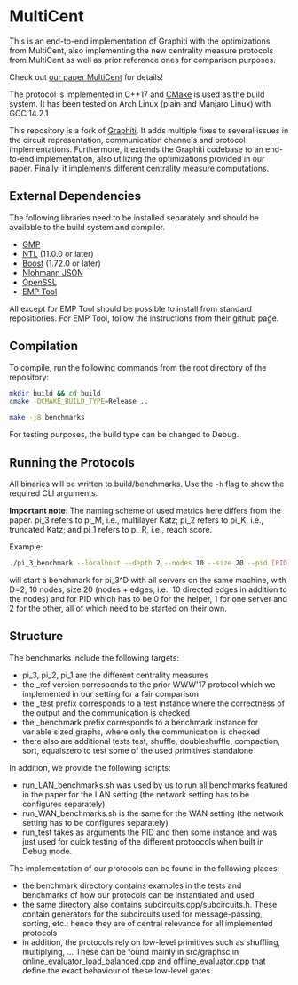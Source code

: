 # MultiCent

This is an end-to-end implementation of Graphiti with the optimizations from MultiCent, also implementing the new centrality measure protocols
from MultiCent as well as prior reference ones for comparison purposes.

Check out [our paper MultiCent](https://eprint.iacr.org/2025/652) for details!

The protocol is implemented in C++17 and [CMake](https://cmake.org/) is used as the build system.
It has been tested on Arch Linux (plain and Manjaro Linux) with GCC 14.2.1

This repository is a fork of [Graphiti](https://github.com/Bhavishrg/Graphiti).
It adds multiple fixes to several issues in the circuit representation, communication channels and protocol implementations.
Furthermore, it extends the Graphiti codebase to an end-to-end implementation, also utilizing the optimizations provided in our paper.
Finally, it implements different centrality measure computations.

## External Dependencies
The following libraries need to be installed separately and should be available to the build system and compiler.

- [GMP](https://gmplib.org/)
- [NTL](https://www.shoup.net/ntl/) (11.0.0 or later)
- [Boost](https://www.boost.org/) (1.72.0 or later)
- [Nlohmann JSON](https://github.com/nlohmann/json)
- [OpenSSL](https://github.com/openssl/openssl)
- [EMP Tool](https://github.com/emp-toolkit/emp-tool)

All except for EMP Tool should be possible to install from standard repositiories.
For EMP Tool, follow the instructions from their github page.


## Compilation
To compile, run the following commands from the root directory of the repository:

```sh
mkdir build && cd build
cmake -DCMAKE_BUILD_TYPE=Release ..

make -j8 benchmarks
```

For testing purposes, the build type can be changed to Debug.

## Running the Protocols
All binaries will be written to build/benchmarks.
Use the ```-h``` flag to show the required CLI arguments.

**Important note**: The naming scheme of used metrics here differs from the paper. pi_3 refers to pi_M, i.e., multilayer Katz; pi_2 refers to pi_K, i.e., truncated Katz; and pi_1 refers to pi_R, i.e., reach score.

Example:
```sh
./pi_3_benchmark --localhost --depth 2 --nodes 10 --size 20 --pid [PID]
```
will start a benchmark for pi_3^D with all servers on the same machine, with D=2, 10 nodes, size 20 (nodes + edges, i.e., 10 directed edges in addition
to the nodes) and for PID which has to be 0 for the helper, 1 for one server and 2 for the other, all of which need to be started on their own.

## Structure

The benchmarks include the following targets:
* pi_3, pi_2, pi_1 are the different centrality measures
* the _ref version corresponds to the prior WWW'17 protocol which we implemented in our setting for a fair comparison
* the _test prefix corresponds to a test instance where the correctness of the output and the communication is checked
* the _benchmark prefix corresponds to a benchmark instance for variable sized graphs, where only the communication is checked
* there also are additional tests test, shuffle, doubleshuffle, compaction, sort, equalszero to test some of the used primitives standalone

In addition, we provide the following scripts:
* run_LAN_benchmarks.sh was used by us to run all benchmarks featured in the paper for the LAN setting (the network setting has to be configures separately)
* run_WAN_benchmarks.sh is the same for the WAN setting (the network setting has to be configures separately)
* run_test takes as arguments the PID and then some instance and was just used for quick testing of the different protoocols when built in Debug mode.

The implementation of our protocols can be found in the following places:
* the benchmark directory contains examples in the tests and benchmarks of how our protocols can be instantiated and used
* the same directory also contains subcircuits.cpp/subcircuits.h. These contain generators for the subcircuits used for message-passing, sorting, etc.; hence they are of central relevance for all implemented protocols
* in addition, the protocols rely on low-level primitives such as shuffling, multiplying, ... These can be found mainly in src/graphsc in online_evaluator_load_balanced.cpp and offline_evaluator.cpp that define the exact behaviour of these low-level gates.
